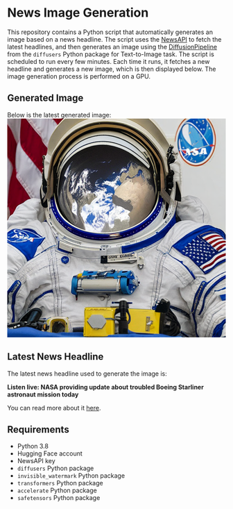 # News Image Generation
This repository contains a Python script that automatically generates an image based on a news headline. The script uses the [NewsAPI](https://newsapi.org/) to fetch the latest headlines, and then generates an image using the [DiffusionPipeline](https://github.com/huggingface/diffusers) from the `diffusers` Python package for Text-to-Image task.
The script is scheduled to run every few minutes. Each time it runs, it fetches a new headline and generates a new image, which is then displayed below. The image generation process is performed on a GPU.

## Generated Image
Below is the latest generated image:
![Generated Image](image.png)

## Latest News Headline
The latest news headline used to generate the image is:

**Listen live: NASA providing update about troubled Boeing Starliner astronaut mission today**

You can read more about it [here](https://news.google.com/rss/articles/CBMiggFBVV95cUxQdHZyUTVaZWNpcWp4UTJiRVZzX1Q3SVZ0RGRyUC1PandKb2ZFd2R4ZC1nR1h4RlFJRElsVHdLbUlXaGtRZTltU0VtMGVIWnl6YzRTSm1yQVZibXJQUm1fWjFzaVZJaUJ4dEFoSWExYjRkMDRiQ1NCbUFHNmFWcVNSRG1n?oc=5).

## Requirements
- Python 3.8
- Hugging Face account
- NewsAPI key
- `diffusers` Python package
- `invisible_watermark` Python package
- `transformers` Python package
- `accelerate` Python package
- `safetensors` Python package
